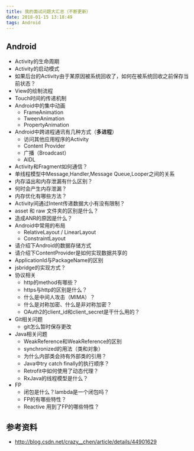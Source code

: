 ```yaml
---
title: 我的面试问题大汇总（不断更新）
date: 2018-01-15 13:18:49
tags: Android
---
```


## Android
* Activity的生命周期
* Activity的启动模式
* 如果后台的Activity由于某原因被系统回收了，如何在被系统回收之前保存当前状态？
* View的绘制流程
* Touch时间的传递机制
* Android中的集中动画
    * FrameAnimation
    * TweenAnimation
    * PropertyAnimation
* Android中跨进程通讯有几种方式（**多进程**）
    * 访问其他应用程序的Activity
    * Content Provider
    * 广播（Broadcast）
    * AIDL
* Activity和Fragment如何通信？
* 单线程模型中Message,Handler,Message Queue,Looper之间的关系
* 内存溢出和内存泄漏有什么区别？
* 何时会产生内存泄漏？
* 内存优化有哪些方法？
* Activity间通过Intent传递数据大小有没有限制？
* asset 和 raw 文件夹的区别是什么？
* 造成ANR的原因是什么？
* Android中常用的布局
    * RelativeLayout / LinearLayout
    * ConstraintLayout
* 请介绍下Android的数据存储方式
* 请介绍下ContentProvider是如何实现数据共享的
* ApplicationId与PackageName的区别
* jsbridge的实现方式？
* 协议相关
    * http的method有哪些？
    * https与http的区别是什么？
    * 什么是中间人攻击（MIMA）？
    * 什么是对称加密、什么是非对称加密？
    * OAuth2的client_id和client_secret是干什么用的？
* Git相关问题
    * git怎么暂时保存更改
* Java相关问题
    * WeakReference和WeakReference的区别
    * synchronized的用法（类和对象）
    * 为什么内部类会持有外部类的引用？
    * Java中try catch finally的执行顺序？
    * Retrofit中如何使用了动态代理？
    * RxJava的线程模型是什么？
* FP
    * 闭包是什么？lambda是一个闭包吗？
    * FP的有哪些特性？
    * Reactive 用到了FP的哪些特性？

## 参考资料
* http://blog.csdn.net/crazy__chen/article/details/44901629
